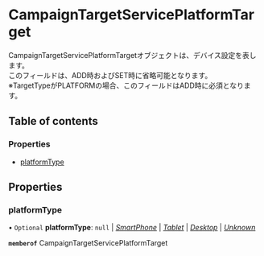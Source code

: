 # CampaignTargetServicePlatformTarget


<div lang=\"ja\">CampaignTargetServicePlatformTargetオブジェクトは、デバイス設定を表します。<br> このフィールドは、ADD時およびSET時に省略可能となります。<br> ※TargetTypeがPLATFORMの場合、このフィールドはADD時に必須となります。</div> 

## Table of contents

### Properties

- [platformType](campaigntargetserviceplatformtarget.md#platformtype)

## Properties

### platformType

• `Optional` **platformType**: ``null`` \| [*SmartPhone*](./enums/campaigntargetserviceplatformtype.md#smartphone) \| [*Tablet*](./enums/campaigntargetserviceplatformtype.md#tablet) \| [*Desktop*](./enums/campaigntargetserviceplatformtype.md#desktop) \| [*Unknown*](./enums/campaigntargetserviceplatformtype.md#unknown)

**`memberof`** CampaignTargetServicePlatformTarget
